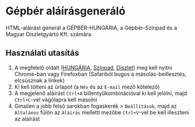 # Gépbér aláírásgeneráló
HTML-aláírást generál a GÉPBÉR-HUNGÁRIA, a Gépbér-Színpad és a Magyar Díszletgyártó Kft. számára.

## Használati utasítás
1. A megfelelő oldalt ([HUNGÁRIA](http://gepber.digibooks.hu), [Színpad](http://gepber.digibooks.hu/szinpad), [Díszlet](http://gepber.digibooks.hu/diszlet)) meg kell nyitni Chrome-ban vagy Firefoxban (Safariból bugos a másolás-beillesztés, elcsúsznak a linkek)
2. Ki kell tölteni az űrlapot (a `Név` és az `E-mail` mező kötelező)
3. A megjelenő aláírást `Ctrl+A` billentyűkombinációval ki kell jelölni, majd `Ctrl+C`-vel vágólapra kell másolni
4. Gmailen a jobb felső sarokban fogaskerék > `Beállítások`, majd az `Általános` fülön az `Aláírás` melletti mezőbe `Ctrl+V`-vel be kell illeszteni az aláírást
